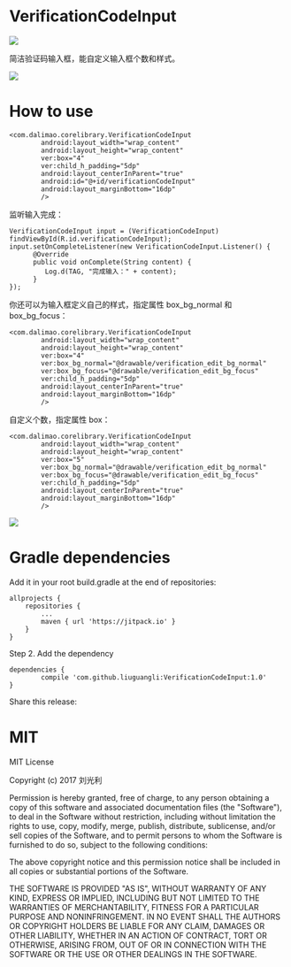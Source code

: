# VerificationCodeInput
[![](https://jitpack.io/v/liuguangli/VerificationCodeInput.svg)](https://jitpack.io/#liuguangli/VerificationCodeInput)

简洁验证码输入框，能自定义输入框个数和样式。

![](https://github.com/liuguangli/VerificationCodeInput/blob/master/verification1.gif)

# How to use
    <com.dalimao.corelibrary.VerificationCodeInput
            android:layout_width="wrap_content"
            android:layout_height="wrap_content"
            ver:box="4"
            ver:child_h_padding="5dp"
            android:layout_centerInParent="true"
            android:id="@+id/verificationCodeInput"
            android:layout_marginBottom="16dp"
            />

监听输入完成：

    VerificationCodeInput input = (VerificationCodeInput) findViewById(R.id.verificationCodeInput);
    input.setOnCompleteListener(new VerificationCodeInput.Listener() {
          @Override
          public void onComplete(String content) {
             Log.d(TAG, "完成输入：" + content);
          }
    });

你还可以为输入框定义自己的样式，指定属性 box_bg_normal 和 box_bg_focus：

    <com.dalimao.corelibrary.VerificationCodeInput
            android:layout_width="wrap_content"
            android:layout_height="wrap_content"
            ver:box="4"
            ver:box_bg_normal="@drawable/verification_edit_bg_normal"
            ver:box_bg_focus="@drawable/verification_edit_bg_focus"
            ver:child_h_padding="5dp"
            android:layout_centerInParent="true"
            android:layout_marginBottom="16dp"
            />

自定义个数，指定属性  box：

    <com.dalimao.corelibrary.VerificationCodeInput
            android:layout_width="wrap_content"
            android:layout_height="wrap_content"
            ver:box="5"
            ver:box_bg_normal="@drawable/verification_edit_bg_normal"
            ver:box_bg_focus="@drawable/verification_edit_bg_focus"
            ver:child_h_padding="5dp"
            android:layout_centerInParent="true"
            android:layout_marginBottom="16dp"
            />

![](https://github.com/liuguangli/VerificationCodeInput/blob/master/verification1.gif)
# Gradle dependencies

Add it in your root build.gradle at the end of repositories:

	allprojects {
		repositories {
			...
			maven { url 'https://jitpack.io' }
		}
	}
Step 2. Add the dependency

	dependencies {
	        compile 'com.github.liuguangli:VerificationCodeInput:1.0'
	}
Share this release:

# MIT

MIT License

Copyright (c) 2017 刘光利

Permission is hereby granted, free of charge, to any person obtaining a copy
of this software and associated documentation files (the "Software"), to deal
in the Software without restriction, including without limitation the rights
to use, copy, modify, merge, publish, distribute, sublicense, and/or sell
copies of the Software, and to permit persons to whom the Software is
furnished to do so, subject to the following conditions:

The above copyright notice and this permission notice shall be included in all
copies or substantial portions of the Software.

THE SOFTWARE IS PROVIDED "AS IS", WITHOUT WARRANTY OF ANY KIND, EXPRESS OR
IMPLIED, INCLUDING BUT NOT LIMITED TO THE WARRANTIES OF MERCHANTABILITY,
FITNESS FOR A PARTICULAR PURPOSE AND NONINFRINGEMENT. IN NO EVENT SHALL THE
AUTHORS OR COPYRIGHT HOLDERS BE LIABLE FOR ANY CLAIM, DAMAGES OR OTHER
LIABILITY, WHETHER IN AN ACTION OF CONTRACT, TORT OR OTHERWISE, ARISING FROM,
OUT OF OR IN CONNECTION WITH THE SOFTWARE OR THE USE OR OTHER DEALINGS IN THE
SOFTWARE.
